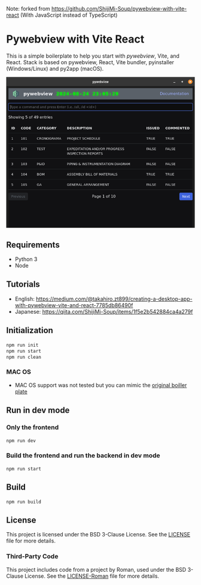 Note: forked from https://github.com/ShijiMi-Soup/pywebview-with-vite-react
(With JavaScript instead of TypeScript)

# Pywebview with Vite React

This is a  simple boilerplate to help you start with _pywebview_, Vite, and React.
Stack is based on pywebview, React, Vite bundler, pyinstaller (Windows/Linux) and py2app (macOS).

![Screenshot](./screenshot.png)

## Requirements
- Python 3
- Node

## Tutorials

- English: https://medium.com/@takahiro.zt899/creating-a-desktop-app-with-pywebview-vite-and-react-7785db86490f
- Japanese: https://qiita.com/ShijiMi-Soup/items/1f5e2b542884ca4a279f

## Initialization

```shell
npm run init
npm run start
npm run clean
```

### MAC OS

- MAC OS support was not tested but you can mimic the [original boiller plate](https://github.com/r0x0r/pywebview-react-boilerplate)

## Run in dev mode

### Only the frontend

```shell
npm run dev
```

### Build the frontend and run the backend in dev mode

```shell
npm run start
```

## Build

```shell
npm run build
```

## License

This project is licensed under the BSD 3-Clause License. See the [LICENSE](./LICENSE) file for more details.

### Third-Party Code

This project includes code from a project by Roman, used under the BSD 3-Clause License. See the [LICENSE-Roman](./LICENSE-Roman) file for more details.
